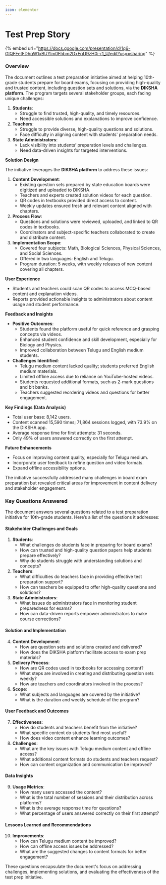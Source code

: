 ```yaml
---
icon: elementor
---
```


# Test Prep Story

{% embed url="https://docs.google.com/presentation/d/1q6-GIQFEetFDhqW1xBUYlm0Fhbm2DxEqU9zH0i-r1_U/edit?usp=sharing" %}

### Overview

The document outlines a test preparation initiative aimed at helping 10th-grade students prepare for board exams, focusing on providing high-quality and trusted content, including question sets and solutions, via the **DIKSHA platform**. The program targets several stakeholder groups, each facing unique challenges:

1. **Students**:
   * Struggle to find trusted, high-quality, and timely resources.
   * Need accessible solutions and explanations to improve confidence.
2. **Teachers**:
   * Struggle to provide diverse, high-quality questions and solutions.
   * Face difficulty in aligning content with students' preparation needs.
3. **State Administrators**:
   * Lack visibility into students’ preparation levels and challenges.
   * Need data-driven insights for targeted interventions.

**Solution Design**

The initiative leverages the **DIKSHA platform** to address these issues:

1. **Content Development**:
   * Existing question sets prepared by state education boards were digitized and uploaded to DIKSHA.
   * Teachers and experts created solution videos for each question.
   * QR codes in textbooks provided direct access to content.
   * Weekly updates ensured fresh and relevant content aligned with chapters.
2. **Process Flow**:
   * Questions and solutions were reviewed, uploaded, and linked to QR codes in textbooks.
   * Coordinators and subject-specific teachers collaborated to create and distribute content.
3. **Implementation Scope**:
   * Covered four subjects: Math, Biological Sciences, Physical Sciences, and Social Sciences.
   * Offered in two languages: English and Telugu.
   * Program duration: 5 weeks, with weekly releases of new content covering all chapters.

**User Experience**

* Students and teachers could scan QR codes to access MCQ-based content and explanation videos.
* Reports provided actionable insights to administrators about content usage and student performance.

**Feedback and Insights**

* **Positive Outcomes**:
  * Students found the platform useful for quick reference and grasping concepts via videos.
  * Enhanced student confidence and skill development, especially for Biology and Physics.
  * Improved collaboration between Telugu and English medium students.
* **Challenges Identified**:
  * Telugu medium content lacked quality; students preferred English medium materials.
  * Limited offline access due to reliance on YouTube-hosted videos.
  * Students requested additional formats, such as 2-mark questions and bit banks.
  * Teachers suggested reordering videos and questions for better engagement.

**Key Findings (Data Analysis)**

* Total user base: 8,142 users.
* Content scanned 15,590 times; 71,864 sessions logged, with 73.9% on the DIKSHA app.
* Average response time for first attempts: 31 seconds.
* Only 49% of users answered correctly on the first attempt.

**Future Enhancements**

* Focus on improving content quality, especially for Telugu medium.
* Incorporate user feedback to refine question and video formats.
* Expand offline accessibility options.

The initiative successfully addressed many challenges in board exam preparation but revealed critical areas for improvement in content delivery and stakeholder engagement.

### Key Questions Answered

The document answers several questions related to a test preparation initiative for 10th-grade students. Here’s a list of the questions it addresses:

#### Stakeholder Challenges and Goals

1. **Students**:
   * What challenges do students face in preparing for board exams?
   * How can trusted and high-quality question papers help students prepare effectively?
   * Why do students struggle with understanding solutions and concepts?
2. **Teachers**:
   * What difficulties do teachers face in providing effective test preparation support?
   * How can teachers be equipped to offer high-quality questions and solutions?
3. **State Administrators**:
   * What issues do administrators face in monitoring student preparedness for exams?
   * How can data-driven reports empower administrators to make course corrections?

#### Solution and Implementation

4. **Content Development**:
   * How are question sets and solutions created and delivered?
   * How does the DIKSHA platform facilitate access to exam prep materials?
5. **Delivery Process**:
   * How are QR codes used in textbooks for accessing content?
   * What steps are involved in creating and distributing question sets weekly?
   * How are teachers and coordinators involved in the process?
6. **Scope**:
   * What subjects and languages are covered by the initiative?
   * What is the duration and weekly schedule of the program?

#### User Feedback and Outcomes

7. **Effectiveness**:
   * How do students and teachers benefit from the initiative?
   * What specific content do students find most useful?
   * How does video content enhance learning outcomes?
8. **Challenges**:
   * What are the key issues with Telugu medium content and offline access?
   * What additional content formats do students and teachers request?
   * How can content organization and communication be improved?

#### Data Insights

9. **Usage Metrics**:
   * How many users accessed the content?
   * What is the total number of sessions and their distribution across platforms?
   * What is the average response time for questions?
   * What percentage of users answered correctly on their first attempt?

#### Lessons Learned and Recommendations

10. **Improvements**:
    * How can Telugu medium content be improved?
    * How can offline access issues be addressed?
    * What are the suggested changes to content formats for better engagement?

These questions encapsulate the document's focus on addressing challenges, implementing solutions, and evaluating the effectiveness of the test prep initiative.
